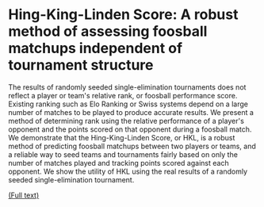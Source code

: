 # Hing-King-Linden Score: A robust method of assessing foosball matchups independent of tournament structure

The results of randomly seeded single-elimination tournaments does not reflect a
player or team's relative rank, or foosball performance score. Existing ranking
such as Elo Ranking or Swiss systems depend on a large number of matches to be
played to produce accurate results. We present a method of determining rank
using the relative performance of a player's opponent and the points scored on
that opponent during a foosball match. We demonstrate that the Hing-King-Linden
Score, or HKL, is a robust method of predicting foosball matchups between two
players or teams, and a reliable way to seed teams and tournaments fairly based
on only the number of matches played and tracking points scored against each
opponent. We show the utility of HKL using the real results of a randomly seeded
single-elimination tournament.

[(Full text)](hkl-score.pdf)

<!-- TODO: Instructions on how to use -->
